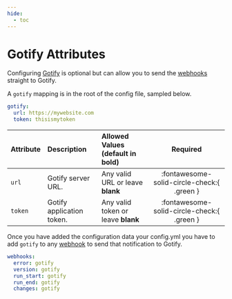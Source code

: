 ```yaml
---
hide:
  - toc
---
```

# Gotify Attributes

Configuring [Gotify](https://gotify.net/) is optional but can allow you to send the [webhooks](webhooks.md) straight to Gotify.

A `gotify` mapping is in the root of the config file, sampled below.

```yaml title="config.yml Goify sample"
gotify:
  url: https://mywebsite.com
  token: thisismytoken
```

| Attribute | Description                  | Allowed Values (default in **bold**)        | Required                                   |
|:----------|:-----------------------------|:--------------------------------------------|:------------------------------------------:|
| `url`     | Gotify server URL.           | Any valid URL or leave **blank**            | :fontawesome-solid-circle-check:{ .green } |
| `token`   | Gotify application token.    | Any valid token or leave **blank**          | :fontawesome-solid-circle-check:{ .green } |

Once you have added the configuration data your config.yml you have to add `gotify` to any [webhook](webhooks.md) to send that notification to Gotify.

```yaml title="config.yml Gotify webhooks sample"
webhooks:
  error: gotify
  version: gotify
  run_start: gotify
  run_end: gotify
  changes: gotify
```
